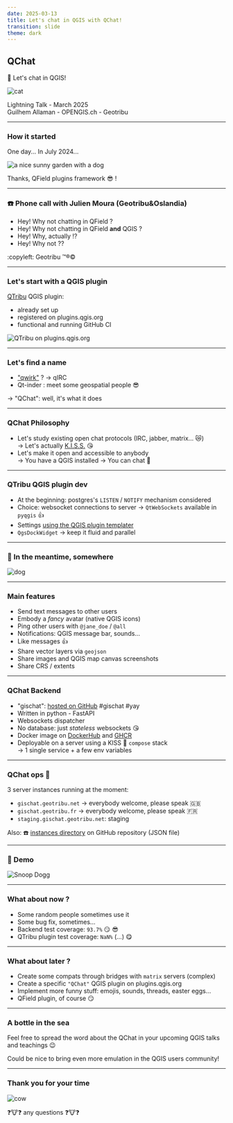 ```yaml
---
date: 2025-03-13
title: Let's chat in QGIS with QChat!
transition: slide
theme: dark
---
```


## QChat

:speech_balloon: Let's chat in QGIS!

![cat](https://cdn.geotribu.fr/img/articles-blog-rdp/articles/2024/qchat/prez/cat.png)

Lightning Talk - March 2025  
Guilhem Allaman - OPENGIS.ch - Geotribu

----

### How it started

One day... In July 2024...

![a nice sunny garden with a dog](https://cdn.geotribu.fr/img/articles-blog-rdp/articles/2024/qchat/prez/garden.jpeg)

Thanks, QField plugins framework :sunglasses: !

----

### :phone: Phone call with Julien Moura (Geotribu&Oslandia)

- Hey! Why not chatting in QField ?
- Hey! Why not chatting in QField **and** QGIS ?
- Hey! Why, actually !?
- Hey! Why not ??

:copyleft: Geotribu :tm::registered::copyright:

----

### Let's start with a QGIS plugin

[QTribu](https://plugins.qgis.org/plugins/qtribu/) QGIS plugin:

- already set up
- registered on plugins.qgis.org
- functional and running GitHub CI

![QTribu on plugins.qgis.org](https://cdn.geotribu.fr/img/articles-blog-rdp/articles/2024/qchat/prez/qtribu_qgis_plugin.png)

----

### Let's find a name

- ["qwirk"](https://mapstodon.space/@hareldan/113604933815924658) ? -> qIRC
- Qt-inder : meet some geospatial people :sunglasses:

-> "QChat": well, it's what it does

----

### QChat Philosophy

- Let's study existing open chat protocols (IRC, jabber, matrix... :crying_cat_face:)  
-> Let's actually [K.I.S.S.](https://en.wikipedia.org/wiki/KISS_principle) :kissing_heart:
- Let's make it open and accessible to anybody  
-> You have a QGIS installed -> You can chat :speech_balloon:

----

### QTribu QGIS plugin dev

- At the beginning: postgres's `LISTEN` / `NOTIFY` mechanism considered
- Choice: websocket connections to server -> `QtWebSockets` available in `pyqgis` :thumbsup:
- Settings [using the QGIS plugin templater](https://oslandia.gitlab.io/qgis/template-qgis-plugin/)
- `QgsDockWidget` -> keep it fluid and parallel

----

### :speech_balloon: In the meantime, somewhere

![dog](https://cdn.geotribu.fr/img/articles-blog-rdp/articles/2024/qchat/prez/dog.png)

----

### Main features

- Send text messages to other users
- Embody a _fancy_ avatar (native QGIS icons)
- Ping other users with `@jane_doe` / `@all`
- Notifications: QGIS message bar, sounds...
- Like messages :thumbsup:
- Share vector layers via `geojson`
- Share images and QGIS map canvas screenshots
- Share CRS / extents

----

### QChat Backend

- "gischat": [hosted on GitHub](https://github.com/geotribu/gischat) #gischat #yay
- Written in python - FastAPI
- Websockets dispatcher
- No database: just _stateless_ websockets :kissing_heart:
- Docker image on [DockerHub](https://hub.docker.com/r/gounux/gischat) and [GHCR](https://github.com/geotribu/gischat/pkgs/container/gischat)
- Deployable on a server using a KISS :kiss: `compose` stack  
-> 1 single service + a few env variables

----

### QChat ops :metal:

3 server instances running at the moment:

- `gischat.geotribu.net`
-> everybody welcome, please speak :uk:
- `gischat.geotribu.fr`
-> everybody welcome, please speak :fr:
- `staging.gischat.geotribu.net`: staging

Also: :phone: [instances directory](https://github.com/geotribu/gischat/blob/main/instances.json) on GitHub repository (JSON file)

----

### :speech_balloon: Demo

![Snoop Dogg](https://cdn.geotribu.fr/img/articles-blog-rdp/articles/2024/qchat/prez/snoopdogg.gif)

----

### What about now ?

- Some random people sometimes use it
- Some bug fix, sometimes...
- Backend test coverage: `93.7%` :smirk: :sunglasses:
- QTribu plugin test coverage: `NaN%` (...) :yum:

----

### What about later ?

- Create some compats through bridges with `matrix` servers (complex)
- Create a specific `"QChat"` QGIS plugin on plugins.qgis.org
- Implement more funny stuff: emojis, sounds, threads, easter eggs...
- QField plugin, of course :smirk:

----

### A bottle in the sea

Feel free to spread the word about the QChat in your upcoming QGIS talks and teachings :wink:

Could be nice to bring even more emulation in the QGIS users community!

----

### Thank you for your time

![cow](https://cdn.geotribu.fr/img/articles-blog-rdp/articles/2024/qchat/prez/cow.png)

:question::cow::question: any questions :question::cow::question:
